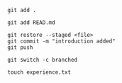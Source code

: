 ```
git add .
```
```
git add READ.md
```
```
git restore --staged <file>
git commit -m "introduction added"
git push
```
```
git switch -c branched

```
```
touch experience.txt
```
